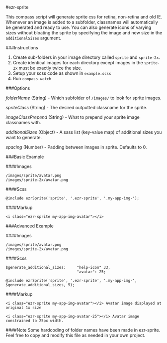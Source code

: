 #ezr-sprite

This compass script will generate sprite css for retina, non-retina and old IE. Whenever an image is added to a subfolder, classnames will automatically be generated and ready to use. You can also generate icons of varying sizes without bloating the sprite by specifying the image and new size in the `additionalSizes` argument.

###Instructions

1. Create sub-folders in your image directory called `sprite` and `sprite-2x`.
2. Create identical images for each directory except images in the `sprite-2x` must be exactly twice the size.
3. Setup your scss code as shown in `example.scss`
4. Run `compass watch`


###Options


*folderName* (String) - Which subfolder of `/images/` to look for sprite images.

*spriteClass* (String) - The desired outputted classname for the sprite.

*imageClassPrepend* (String) - What to prepend your sprite image classnames with.

*additionalSizes* (Object) - A sass list (key-value map) of additional sizes you want to generate.

*spacing* (Number) - Padding between images in sprite. Defaults to 0.

###Basic Example

####Images
```
/images/sprite/avatar.png
/images/sprite-2x/avatar.png
```

####Scss
```
@include ezrSprite('sprite', '.ezr-sprite', '.my-app-img-');
```

####Markup
```
<i class="ezr-sprite my-app-img-avatar"></i>
```

###Advanced Example

####Images
```
/images/sprite/avatar.png
/images/sprite-2x/avatar.png
```

####Scss
```
$generate_additional_sizes:     "help-icon" 33,
                                "avatar": 25;

@include ezrSprite('sprite', '.ezr-sprite', '.my-app-img-', $generate_additional_sizes, 5);
```

####Markup
```
<i class="ezr-sprite my-app-img-avatar"></i> Avatar image displayed at original 1x size

<i class="ezr-sprite my-app-img-avatar-25"></i> Avatar image constrained to 25px width.
```

####Note
Some hardcoding of folder names have been made in ezr-sprite. Feel free to copy and modify this file as needed in your own project.
